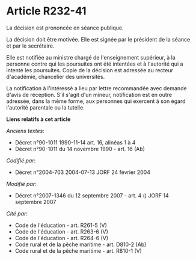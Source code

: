 # Article R232-41

La décision est prononcée en séance publique.

La décision doit être motivée. Elle est signée par le président de la séance et par le secrétaire.

Elle est notifiée au ministre chargé de l'enseignement supérieur, à la personne contre qui les poursuites ont été intentées
et à l'autorité qui a intenté les poursuites. Copie de la décision est adressée au recteur d'académie, chancelier des
universités.

La notification à l'intéressé a lieu par lettre recommandée avec demande d'avis de réception. S'il s'agit d'un mineur,
notification est en outre adressée, dans la même forme, aux personnes qui exercent à son égard l'autorité parentale ou la
tutelle.

**Liens relatifs à cet article**

_Anciens textes_:

  - Décret n°90-1011 1990-11-14 art. 16, alinéas 1 à 4
  - Décret n°90-1011 du 14 novembre 1990 - art. 16 (Ab)

_Codifié par_:

  - Décret n°2004-703 2004-07-13 JORF 24 février 2004

_Modifié par_:

  - Décret n°2007-1346 du 12 septembre 2007 - art. 4 () JORF 14 septembre 2007

_Cité par_:

  - Code de l'éducation - art. R261-5 (V)
  - Code de l'éducation - art. R263-6 (V)
  - Code de l'éducation - art. R264-6 (V)
  - Code rural et de la pêche maritime - art. D810-2 (Ab)
  - Code rural et de la pêche maritime - art. R810-1 (V)
